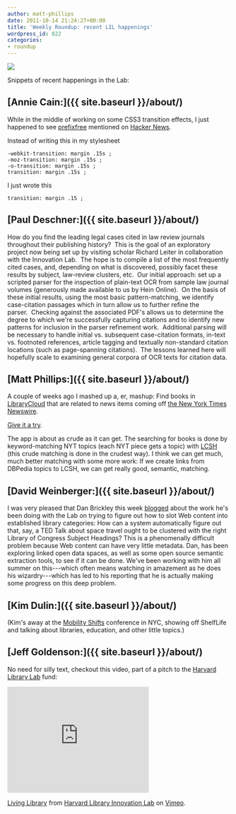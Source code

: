 ```yaml
---
author: matt-phillips
date: 2011-10-14 21:24:27+00:00
title: 'Weekly Roundup: recent LIL happenings'
wordpress_id: 822
categories:
- roundup
---
```


![](https://lil-blog-media.s3.amazonaws.com/notebook_small.png)

Snippets of recent happenings in the Lab:

## [Annie Cain:]({{ site.baseurl }}/about/)

While in the middle of working on some CSS3 transition effects, I just happened to see [prefixfree](http://leaverou.github.com/prefixfree/) mentioned on [Hacker News](http://news.ycombinator.com/).

Instead of writing this in my stylesheet

    -webkit-transition: margin .15s ;
    -moz-transition: margin .15s ;
    -o-transition: margin .15s ;
    transition: margin .15s ;

I just wrote this

    transition: margin .15 ;

## [Paul Deschner:]({{ site.baseurl }}/about/)

How do you find the leading legal cases cited in law review journals throughout their publishing history?  This is the goal of an exploratory project now being set up by visiting scholar Richard Leiter in collaboration with the Innovation Lab.  The hope is to compile a list of the most frequently cited cases, and, depending on what is discovered, possibly facet these results by subject, law-review clusters, etc.  Our initial approach: set up a scripted parser for the inspection of plain-text OCR from sample law journal volumes (generously made available to us by Hein Online).  On the basis of these initial results, using the most basic pattern-matching, we identify case-citation passages which in turn allow us to further refine the parser.  Checking against the associated PDF's allows us to determine the degree to which we're successfully capturing citations and to identify new patterns for inclusion in the parser refinement work.  Additional parsing will be necessary to handle initial vs. subsequent case-citation formats, in-text vs. footnoted references, article tagging and textually non-standard citation locations (such as page-spanning citations).  The lessons learned here will hopefully scale to examining general corpora of OCR texts for citation data.

## [Matt Phillips:]({{ site.baseurl }}/about/)

A couple of weeks ago I mashed up a, er, mashup: Find books in [LibraryCloud](http://www.librarycloud.org) that are related to news items coming off [the New York Times Newswire](http://developer.nytimes.com/docs/read/times_newswire_api).

[Give it a try](https://web.archive.org/web/20111113062413/http://librarylab.law.harvard.edu/projects/works-news/).

The app is about as crude as it can get. The searching for books is done by keyword-matching NYT topics (each NYT piece gets a topic) with [LCSH](http://www.loc.gov/aba/cataloging/subject/) (this crude matching is done in the crudest way). I think we can get much, much better matching with some more work: If we create links from DBPedia topics to LCSH, we can get really good, semantic, matching.

## [David Weinberger:]({{ site.baseurl }}/about/)

I was very pleased that Dan Brickley this week [blogged](http://danbri.org/words/2011/10/11/720) about the work he's been doing with the Lab on trying to figure out how to slot Web content into established library categories: How can a system automatically figure out that, say, a TED Talk about space travel ought to be clustered with the right Library of Congress Subject Headings? This is a phenomenally difficult problem because Web content can have very little metadata. Dan, has been exploring linked open data spaces, as well as some open source semantic extraction tools, to see if it can be done. We've been working with him all summer on this---which often means watching in amazement as he does his wizardry---which has led to his reporting that he is actually making some progress on this deep problem.

## [Kim Dulin:]({{ site.baseurl }}/about/)

(Kim's away at the [Mobility Shifts](http://mobilityshifts.org) conference in NYC, showing off ShelfLife and talking about libraries, education, and other little topics.)

## [Jeff Goldenson:]({{ site.baseurl }}/about/)

No need for silly text, checkout this video, part of a pitch to the [Harvard Library Lab](http://osc.hul.harvard.edu/liblab) fund:

<div class="embed-container"><iframe width="320" height="240" src="http://player.vimeo.com/video/29977114" frameborder="0" allowfullscreen></iframe></div>

[Living Library](http://vimeo.com/29977114) from [Harvard Library Innovation Lab](http://vimeo.com/user7144664) on [Vimeo](http://vimeo.com).
